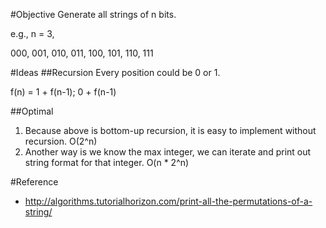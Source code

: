 #Objective
Generate all strings of n bits.

e.g., n = 3,

000, 001, 010, 011, 100, 101, 110, 111

#Ideas
##Recursion
Every position could be 0 or 1.

f(n) =
	 1 + f(n-1);
	 0 + f(n-1)

##Optimal
1. Because above is bottom-up recursion, it is easy to implement without recursion. O(2^n)
2. Another way is we know the max integer, we can iterate and print out string format for that integer. O(n * 2^n)


#Reference
* http://algorithms.tutorialhorizon.com/print-all-the-permutations-of-a-string/
